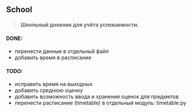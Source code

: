## School
>#### Школьный дневник для учёта успеваемости.

#### DONE:
- перенести данные в отдельный файл
- добавить время в расписание

#### TODO:
- исправить время на выходных
- добавить среднюю оценку
- добавить возможность ввода и хранения оценок для предметов
- перенести расписание (timetable) в отдельный модуль: timetable.py
